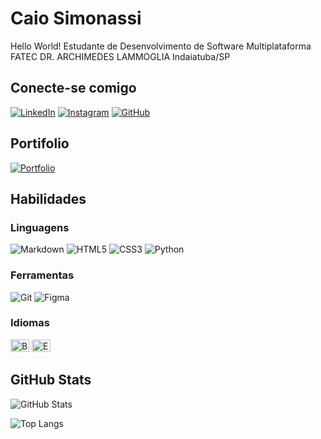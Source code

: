 # Caio Simonassi
Hello World!
Estudante de Desenvolvimento de Software Multiplataforma
FATEC DR. ARCHIMEDES LAMMOGLIA
Indaiatuba/SP

## Conecte-se comigo
[![LinkedIn](https://img.shields.io/badge/LinkedIn-0077B5?style=for-the-badge&logo=linkedin&logoColor=white)](https://www.linkedin.com/in/caiosimonassi/)
[![Instagram](https://img.shields.io/badge/-Instagram-%23E4405F?style=for-the-badge&logo=instagram&logoColor=white)](https://www.instagram.com/simonassicaio.jpg/)
[![GitHub](https://img.shields.io/badge/GitHub-100000?style=for-the-badge&logo=github&logoColor=white)](https://github.com/memlith)
## Portifolio
[![Portfolio](https://img.shields.io/badge/Portfolio-FF5722?style=for-the-badge&logo=todoist&logoColor=white)](https://seulink.com)
## Habilidades
### Linguagens
![Markdown](https://img.shields.io/badge/Markdown-000?style=for-the-badge&logo=markdown)
![HTML5](https://img.shields.io/badge/HTML5-E34F26?style=for-the-badge&logo=html5&logoColor=white)
![CSS3](https://img.shields.io/badge/CSS3-1572B6?style=for-the-badge&logo=css3&logoColor=white)
![Python](https://img.shields.io/badge/python-3670A0?style=for-the-badge&logo=python&logoColor=ffdd54)
### Ferramentas
![Git](https://img.shields.io/badge/GIT-E44C30?style=for-the-badge&logo=git&logoColor=white)
![Figma](https://img.shields.io/badge/Figma-696969?style=for-the-badge&logo=figma&logoColor=figma)
### Idiomas
<img src="https://upload.wikimedia.org/wikipedia/commons/thumb/0/05/Flag_of_Brazil.svg/1280px-Flag_of_Brazil.svg.png" alt="Brasil" width="30" height="20" /> <img src="https://www.gov.br/agricultura/pt-br/assuntos/relacoes-internacionais/agro-mais-investimentos/imagens/bandeira-dos-estados-unidos.png/@@images/image.png" alt="Estados Unidos" width="30" height="20" />



## GitHub Stats
![GitHub Stats](https://github-readme-stats.vercel.app/api?username=memlith&theme=transparent&bg_color=000&border_color=fff&show_icons=true&icon_color=fff&title_color=ff0000&text_color=FFF&hide_title=true&hide_stars=true)

![Top Langs](https://github-readme-stats-git-masterrstaa-rickstaa.vercel.app/api/top-langs/?username=memlith&layout=compact&bg_color=000&border_color=fff&title_color=fff&text_color=FFF&hide_title=true)

